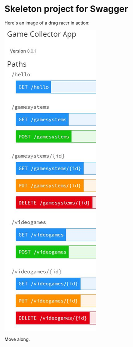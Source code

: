 # Skeleton project for Swagger

Here's an image of a drag racer in action:

![Drag Racing](img.jpg)

Move along.
